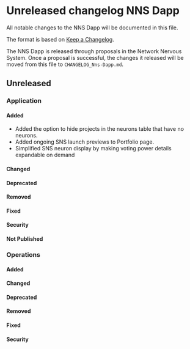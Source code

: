 # Unreleased changelog NNS Dapp

All notable changes to the NNS Dapp will be documented in this file.

The format is based on [Keep a Changelog](https://keepachangelog.com/en/1.0.0/).

The NNS Dapp is released through proposals in the Network Nervous System. Once a
proposal is successful, the changes it released will be moved from this file to
`CHANGELOG_Nns-Dapp.md`.

## Unreleased

### Application

#### Added

* Added the option to hide projects in the neurons table that have no neurons.
* Added ongoing SNS launch previews to Portfolio page.
* Simplified SNS neuron display by making voting power details expandable on demand

#### Changed

#### Deprecated

#### Removed

#### Fixed

#### Security

#### Not Published

### Operations

#### Added

#### Changed

#### Deprecated

#### Removed

#### Fixed

#### Security
